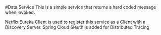 #Data Service
This is a simple service that returns a hard coded message when invoked.

Netflix Eureka Client is used to register this service as a Client with a Discovery Server. Spring Cloud Sleuth is added for Distributed Tracing